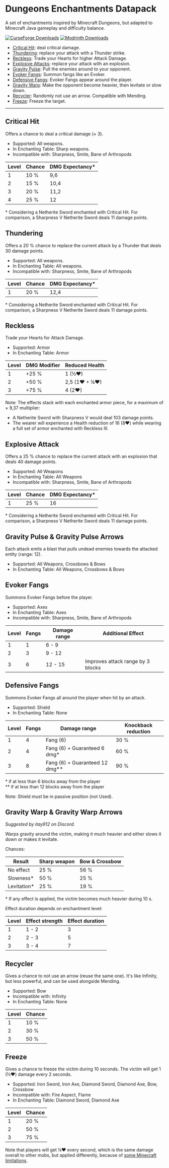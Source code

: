 # Dungeons Enchantments Datapack

A set of enchantments inspired by Minecraft Dungeons, but adapted to Minecraft Java gameplay and difficulty balance.

[![CurseForge Downloads](https://img.shields.io/curseforge/dt/1327020?style=for-the-badge&logo=curseforge&label=CURSEFORGE)](https://www.curseforge.com/minecraft/data-packs/dungeons-enchantments) [![Modrinth Downloads](https://img.shields.io/modrinth/dt/jahus-dungeons-enchantments?style=for-the-badge&logo=modrinth&label=MODRINTH)](https://modrinth.com/datapack/jahus-dungeons-enchantments)

- [Critical Hit](#critical-hit): deal critical damage.
- [Thundering](#thundering): replace your attack with a Thunder strike.
- [Reckless](#reckless): Trade your Hearts for higher Attack Damage.
- [Explosive Attacks](#explosive-attack): replace your attack with an explosion. 
- [Gravity Pulse](#gravity-pulse--gravity-pulse-arrows): Pull the enemies around to your opponent.
- [Evoker Fangs](#evoker-fangs): Summon fangs like an Evoker.
- [Defensive Fangs](#defensive-fangs): Evoker Fangs appear around the player.
- [Gravity Warp](#gravity-warp--gravity-warp-arrows): Make the opponent become heavier, then levitate or slow down.
- [Recycler](#recycler): Randomly not use an arrow. Compatible with Mending.
- [Freeze](#freeze): Freeze the target.

---

## Critical Hit

Offers a chance to deal a critical damage (× 3).

- Supported: All weapons.
- In Enchanting Table: Sharp weapons.
- Incompatible with: Sharpness, Smite, Bane of Arthropods 

| Level | Chance | DMG Expectancy\* | 
|-------|--------|------------------|
| 1     | 10 %   | 9,6              |
| 2     | 15 %   | 10,4             |
| 3     | 20 %   | 11,2             |
| 4     | 25 %   | 12               |

\* Considering a Netherite Sword enchanted with Critical Hit. For comparison, a Sharpness V Netherite Sword deals 11 damage points.

## Thundering

Offers a 20 % chance to replace the current attack by a Thunder that deals 30 damage points.

- Supported: All weapons.
- In Enchanting Table: All weapons.
- Incompatible with: Sharpness, Smite, Bane of Arthropods

| Level | Chance | DMG Expectancy\* | 
|-------|--------|------------------|
| 1     | 20 %   | 12,4             |

\* Considering a Netherite Sword enchanted with Critical Hit. For comparison, a Sharpness V Netherite Sword deals 11 damage points.

## Reckless

Trade your Hearts for Attack Damage.

- Supported: Armor
- In Enchanting Table: Armor

| Level | DMG Modifier | Reduced Health |
|-------|--------------|----------------|
| 1     | +25 %        | 1 (½❤)         |
| 2     | +50 %        | 2,5 (1❤ + ¼❤)  |
| 3     | +75 %        | 4 (2❤)         |

Note: The effects stack with each enchanted armor piece, for a maximum of × 9,37 multiplier:
 - A Netherite Sword with Sharpness V would deal 103 damage points.
 - The wearer will experience a Health reduction of 16 (8❤) while wearing a full set of armor enchanted with Reckless III.

## Explosive Attack

Offers a 25 % chance to replace the current attack with an explosion that deals 40 damage points.

- Supported: All Weapons
- In Enchanting Table: All Weapons
- Incompatible with: Sharpness, Smite, Bane of Arthropods

| Level | Chance | DMG Expectancy\* | 
|-------|--------|------------------|
| 1     | 25 %   | 16               |

\* Considering a Netherite Sword enchanted with Critical Hit. For comparison, a Sharpness V Netherite Sword deals 11 damage points.

## Gravity Pulse & Gravity Pulse Arrows

Each attack emits a blast that pulls undead enemies towards the attacked entity (range: 12).

- Supported: All Weapons, Crossbows & Bows
- In Enchanting Table: All Weapons, Crossbows & Bows

## Evoker Fangs

Summons Evoker Fangs before the player.

- Supported: Axes
- In Enchanting Table: Axes
- Incompatible with: Sharpness, Smite, Bane of Arthropods

| Level | Fangs | Damage range | Additional Effect                 |
|-------|-------|--------------|-----------------------------------|
| 1     | 1     | 6 - 9        |                                   |
| 2     | 3     | 9 - 12       |                                   |
| 3     | 6     | 12 - 15      | Improves attack range by 3 blocks |

## Defensive Fangs

Summons Evoker Fangs all around the player when hit by an attack.

- Supported: Shield
- In Enchanting Table: None

| Level | Fangs | Damage range                     | Knockback reduction |
|-------|-------|----------------------------------|---------------------|
| 1     | 4     | Fang (6)                         | 30 %                |
| 2     | 4     | Fang (6) + Guaranteed 6 dmg\*    | 60 %                |
| 3     | 8     | Fang (6) + Guaranteed 12 dmg\*\* | 90 %                |

\* if at less than 6 blocks away from the player  
\*\* if at less than 12 blocks away from the player

Note: Shield must be in passive position (not Used).

## Gravity Warp & Gravity Warp Arrows

_Suggested by itay912 on Discord._

Warps gravity around the victim, making it much heavier and either slows it down or makes it levitate.

Chances:

| Result       | Sharp weapon | Bow & Crossbow |
|--------------|--------------|----------------|
| No effect    | 25 %         | 56 %           |
| Slowness\*   | 50 %         | 25 %           |
| Levitation\* | 25 %         | 19 %           |

\* If any effect is applied, the victim becomes much heavier during 10 s.

Effect duration depends on enchantment level:

| Level | Effect strength | Effect duration |
|-------|-----------------|-----------------|
| 1     | 1 - 2           | 3               |
| 2     | 2 - 3           | 5               |
| 3     | 3 - 4           | 7               |

## Recycler

Gives a chance to not use an arrow (reuse the same one). It's like Infinity, but less powerful, and can be used alongside Mending.

- Supported: Bow
- Incompatible with: Infinity
- In Enchanting Table: None

| Level | Chance |
|-------|--------|
| 1     | 10 %   |
| 2     | 30 %   |
| 3     | 50 %   |

## Freeze

Gives a chance to freeze the victim during 10 seconds. The victim will get 1 (½❤) damage every 2 seconds.

- Supported: Iron Sword, Iron Axe, Diamond Sword, Diamond Axe, Bow, Crossbow
- Incompatible with: Fire Aspect, Flame
- In Enchanting Table: Diamond Sword, Diamond Axe

| Level | Chance |
|-------|--------|
| 1     | 20 %   |
| 2     | 50 %   |
| 3     | 75 %   |

Note that players will get ¼❤ every second, which is the same damage overall to other mobs, but applied differently, because of [some Minecraft limitations](<https://feedback.minecraft.net/hc/en-us/community/posts/360039746472/comments/360012186352>).
